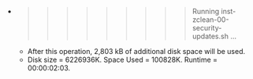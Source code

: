 * >>>>>>>>> Running inst-zclean-00-security-updates.sh ...
  * After this operation, 2,803 kB of additional disk space will be used.
  * Disk size = 6226936K. Space Used = 100828K. Runtime = 00:00:02:03.
